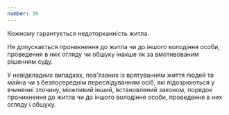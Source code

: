 ```yaml
---
number: 30
---
```


Кожному гарантується недоторканність житла.

Не допускається проникнення до житла чи до іншого володіння особи, проведення в них огляду чи обшуку інакше як за
вмотивованим рішенням суду.

У невідкладних випадках, пов'язаних із врятуванням життя людей та майна чи з безпосереднім переслідуванням осіб, які
підозрюються у вчиненні злочину, можливий інший, встановлений законом, порядок проникнення до житла чи до іншого
володіння особи, проведення в них огляду і обшуку.
